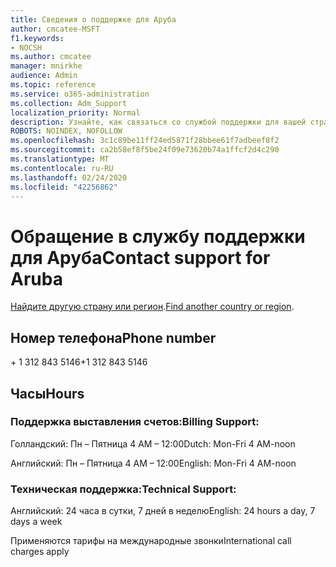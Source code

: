 ```yaml
---
title: Сведения о поддержке для Аруба
author: cmcatee-MSFT
f1.keywords:
- NOCSH
ms.author: cmcatee
manager: mnirkhe
audience: Admin
ms.topic: reference
ms.service: o365-administration
ms.collection: Adm_Support
localization_priority: Normal
description: Узнайте, как связаться со службой поддержки для вашей страны или региона.
ROBOTS: NOINDEX, NOFOLLOW
ms.openlocfilehash: 3c1c89be11ff24ed5871f28bbee61f7adbeef8f2
ms.sourcegitcommit: ca2b58ef8f5be24f09e73620b74a1ffcf2d4c290
ms.translationtype: MT
ms.contentlocale: ru-RU
ms.lasthandoff: 02/24/2020
ms.locfileid: "42256862"
---
```

# <a name="contact-support-for-aruba"></a><span data-ttu-id="8b6c8-103">Обращение в службу поддержки для Аруба</span><span class="sxs-lookup"><span data-stu-id="8b6c8-103">Contact support for Aruba</span></span>

<span data-ttu-id="8b6c8-104">[Найдите другую страну или регион](../contact-support-for-business-products.md).</span><span class="sxs-lookup"><span data-stu-id="8b6c8-104">[Find another country or region](../contact-support-for-business-products.md).</span></span>

## <a name="phone-number"></a><span data-ttu-id="8b6c8-105">Номер телефона</span><span class="sxs-lookup"><span data-stu-id="8b6c8-105">Phone number</span></span>
<span data-ttu-id="8b6c8-106">+ 1 312 843 5146</span><span class="sxs-lookup"><span data-stu-id="8b6c8-106">+1 312 843 5146</span></span>

## <a name="hours"></a><span data-ttu-id="8b6c8-107">Часы</span><span class="sxs-lookup"><span data-stu-id="8b6c8-107">Hours</span></span>
### <a name="billing-support"></a><span data-ttu-id="8b6c8-108">Поддержка выставления счетов:</span><span class="sxs-lookup"><span data-stu-id="8b6c8-108">Billing Support:</span></span>

<span data-ttu-id="8b6c8-109">Голландский: Пн – Пятница 4 AM – 12:00</span><span class="sxs-lookup"><span data-stu-id="8b6c8-109">Dutch: Mon-Fri 4 AM-noon</span></span>

<span data-ttu-id="8b6c8-110">Английский: Пн – Пятница 4 AM – 12:00</span><span class="sxs-lookup"><span data-stu-id="8b6c8-110">English: Mon-Fri 4 AM-noon</span></span>

### <a name="technical-support"></a><span data-ttu-id="8b6c8-111">Техническая поддержка:</span><span class="sxs-lookup"><span data-stu-id="8b6c8-111">Technical Support:</span></span>

<span data-ttu-id="8b6c8-112">Английский: 24 часа в сутки, 7 дней в неделю</span><span class="sxs-lookup"><span data-stu-id="8b6c8-112">English: 24 hours a day, 7 days a week</span></span>

<span data-ttu-id="8b6c8-113">Применяются тарифы на международные звонки</span><span class="sxs-lookup"><span data-stu-id="8b6c8-113">International call charges apply</span></span>